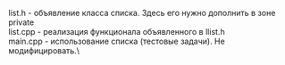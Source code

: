 list.h   - объявление класса списка. Здесь его нужно дополнить в зоне private\
list.cpp - реализация функционала объявленного в llist.h\
main.cpp  - использование списка (тестовые задачи). Не модифицировать.\
